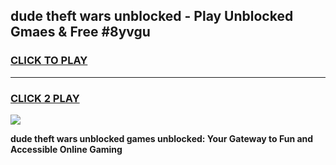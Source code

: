 
## dude theft wars unblocked - Play Unblocked Gmaes & Free #8yvgu
<h3>
<a href="https://news.freeplayer.one?title=dude_theft_wars_unblocked&ref=24F">CLICK TO PLAY</a></h3>
<hr>

<h3>
<a href="https://news.freeplayer.one?title=dude_theft_wars_unblocked&ref=24F">CLICK 2 PLAY</a>
  
</h3>

<a href="https://news.freeplayer.one?title=dude_theft_wars_unblocked&ref=24F/"><img src="https://clearcache.store/games.png"></a>


**dude theft wars unblocked games unblocked: Your Gateway to Fun and Accessible Online Gaming**
